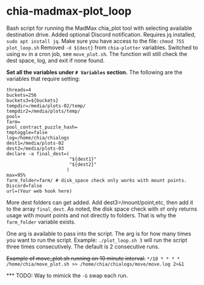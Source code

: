 # chia-madmax-plot_loop
Bash script for running the MadMax chia_plot tool with selecting available destination drive.
Added optional Discord notification. Requires jq installed, `sudo apt install jq`.
Make sure you have access to the file: `chmod 755 plot_loop.sh`
Removed `-d ${dest}` from `chia-plotter` variables. Switched to using `mv` in a cron job, see `move_plot.sh`. The function will still check the dest space, log, and exit if none found.

**Set all the variables under `# Variables` section.** The following are the variables that require setting:
```
threads=4
buckets=256
buckets3=${buckets}
tempdir=/media/plots-02/temp/
tempdir2=/media/plots/temp/
pool=
farm=
pool_contract_puzzle_hash=
tmptoggle=false
log=/home/chia/chialogs
dest1=/media/plots-02
dest2=/media/plots-03
declare -a final_dest=(
                       "${dest1}"
                       "${dest2}"
                      )
max=95%
farm_folder=farm/ # disk_space check only works with mount points.
Discord=false
url=(Your web hook here)
```
More dest folders can get added. Add dest3=/mount/point,etc, then add it to the array `final_dest`. As noted, the disk space check with `df` only returns usage with mount points and not  directly to folders. That is why the `farm_folder` variable exists.

One arg is available to pass into the script. The arg is for how many times you want to run the script.
Example: `./plot_loop.sh 3` will run the script three times consecutively. The default is 2 consecutive runs.

~~Example of move_plot.sh running on 10 minute interval.~~
`*/10 * * * * /home/chia/move_plot.sh >> /home/chia/chialogs/move/move.log 2>&1`

*** TODO: Way to mimick the `-G` swap each run.